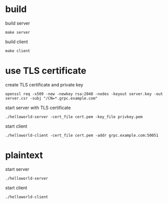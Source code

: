 # build

build server

    make server

build client

    make client

# use TLS certificate

create TLS certificate and private key

    openssl req -x509 -new -newkey rsa:2048 -nodes -keyout server.key -out server.csr -subj "/CN=*.grpc.example.com"

start server with TLS certificate

    ./helloworld-server -cert_file cert.pem -key_file privkey.pem

start client

    ./helloworld-client -cert_file cert.pem -addr grpc.example.com:50051

# plaintext

start server

    ./helloworld-server

start client

    ./helloworld-client
